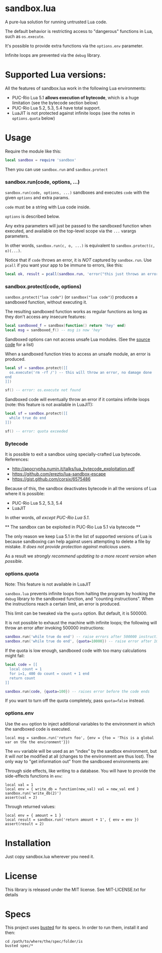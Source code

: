 sandbox.lua
===========

A pure-lua solution for running untrusted Lua code.

The default behavior is restricting access to "dangerous" functions in Lua, such as `os.execute`.

It's possible to provide extra functions via the `options.env` parameter.

Infinite loops are prevented via the `debug` library.

Supported Lua versions:
======================

All the features of sandbox.lua work in the following Lua environments:


* PUC-Rio Lua 5.1 **allows execution of bytecode**, which is a huge limitation (see the bytecode section below)
* PUC-Rio Lua 5.2, 5.3, 5.4 have total support.
* LuaJIT is not protected against infinite loops (see the notes in `options.quota` below)

Usage
=====

Require the module like this:

``` lua
local sandbox = require 'sandbox'
```

Then you can use `sandbox.run` and `sandbox.protect`

### sandbox.run(code, options, ...)

`sandbox.run(code, options, ...)` sandboxes and executes `code` with the given `options` and extra params.

`code` must be a string with Lua code inside.

`options` is described below.

Any extra parameters will just be passed to the sandboxed function when executed, and available on the top-level scope via the `...` varargs parameters.

In other words, `sandbox.run(c, o, ...)` is equivalent to `sandbox.protect(c, o)(...)`.

Notice that if `code` throws an error, it is *NOT* captured by `sandbox.run`. Use `pcall` if you want your app to be immune to errors, like this:

``` lua
local ok, result = pcall(sandbox.run, 'error("this just throws an error")')
```

### sandbox.protect(code, options)

`sandbox.protect("lua code")` (or `sandbox("lua code")`) produces a sandboxed function, without executing it.

The resulting sandboxed function works as regular functions as long as they don't access any insecure features:

```lua
local sandboxed_f = sandbox(function() return 'hey' end)
local msg = sandboxed_f() -- msg is now 'hey'
```

Sandboxed options can not access unsafe Lua modules. (See the [source code](https://github.com/kikito/sandbox.lua/blob/master/sandbox.lua#L35) for a list)

When a sandboxed function tries to access an unsafe module, an error is produced.

```lua
local sf = sandbox.protect([[
  os.execute('rm -rf /') -- this will throw an error, no damage done
end
]])

sf() -- error: os.execute not found
```

Sandboxed code will eventually throw an error if it contains infinite loops (note: this feature is not available in LuaJIT):

```lua
local sf = sandbox.protect([[
  while true do end
]])

sf() -- error: quota exceeded
```

### Bytecode

It is possible to exit a sandbox using specially-crafted Lua bytecode. References:

* http://apocrypha.numin.it/talks/lua_bytecode_exploitation.pdf
* https://github.com/erezto/lua-sandbox-escape
* https://gist.github.com/corsix/6575486

Because of this, the sandbox deactivates bytecode in all the versions of Lua where it is possible:

* PUC-Rio Lua 5.2, 5.3, 5.4
* LuaJIT

In other words, _all except PUC-Rio Lua 5.1_.

** The sandbox can be exploited in PUC-Rio Lua 5.1 via bytecode **

The only reason we keep Lua 5.1 in the list of supported versions of Lua is because
sandboxing can help against users attempting to delete a file by mistake. _It does not provide
protection against malicious users_.

As a result we _strongly recommend updating to a more recent version when possible_.

### options.quota

Note: This feature is not available in LuaJIT

`sandbox.lua` prevents infinite loops from halting the program by hooking the `debug` library to the sandboxed function, and "counting instructions". When
the instructions reach a certain limit, an error is produced.

This limit can be tweaked via the `quota` option. But default, it is 500000.

It is not possible to exhaust the machine with infinite loops; the following will throw an error after invoking 500000 instructions:

``` lua
sandbox.run('while true do end') -- raise errors after 500000 instructions
sandbox.run('while true do end', {quota=10000}) -- raise error after 10000 instructions
```

If the quota is low enough, sandboxed code with too many calculations might fail:

``` lua
local code = [[
  local count = 1
  for i=1, 400 do count = count + 1 end
  return count
]]

sandbox.run(code, {quota=100}) -- raises error before the code ends
```

If you want to turn off the quota completely, pass `quota=false` instead.


### options.env

Use the `env` option to inject additional variables to the environment in which the sandboxed code is executed.

    local msg = sandbox.run('return foo', {env = {foo = 'This is a global var on the the environment'}})

The `env` variable will be used as an "index" by the sandbox environment, but it will *not* be modified at all (changes
to the environment are thus lost). The only way to "get information out" from the sandboxed environments are:

Through side effects, like writing to a database. You will have to provide the side-effects functions in `env`:

    local val = 1
    local env = { write_db = function(new_val) val = new_val end }
    sandbox.run('write_db(2)')
    assert(val = 2)

Through returned values:

    local env = { amount = 1 }
    local result = sandbox.run('return amount + 1', { env = env })
    assert(result = 2)


Installation
============

Just copy sandbox.lua wherever you need it.

License
=======

This library is released under the MIT license. See MIT-LICENSE.txt for details

Specs
=====

This project uses [busted](https://github.com/Olivine-Labs/busted) for its specs. In order to run them, install it and then:

```
cd /path/to/where/the/spec/folder/is
busted spec/*
```
